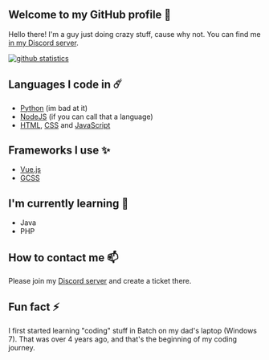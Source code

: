 ## Welcome to my GitHub profile 👋
Hello there! I'm a guy just doing crazy stuff, cause why not. You can find me [in my Discord server](https://discord.gg/gkXE8GWFRU).

[![github statistics](https://github-readme-stats.vercel.app/api?username=honklol&theme=vue-dark&show_icons=true&include_all_commits=true&count_private=true&custom_title=honk%27s%20github%20stats)](https://honk.digital)

## Languages I code in ☄️
- [Python](https://python.org) (im bad at it)
- [NodeJS](https://nodejs.org/en/) (if you can call that a language)
- [HTML](https://en.wikipedia.org/wiki/HTML), [CSS](https://en.wikipedia.org/wiki/CSS) and [JavaScript](https://en.wikipedia.org/wiki/JavaScript)

## Frameworks I use ✨
- [Vue.js](https://vuejs.org)
- [GCSS](https://github.com/honklol/gcss)

## I'm currently learning 🌱
- Java
- PHP

## How to contact me 📫
Please join my [Discord server](https://discord.gg/gkXE8GWFRU) and create a ticket there.

## Fun fact ⚡
I first started learning "coding" stuff in Batch on my dad's laptop (Windows 7). That was over 4 years ago, and that's the beginning of my coding journey.
